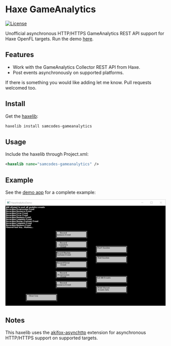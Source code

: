 # Haxe GameAnalytics

[![License](http://img.shields.io/:license-mit-blue.svg?style=flat-square)](https://github.com/Tw1ddle/samcodes-gameanalytics/blob/master/LICENSE)

Unofficial asynchronous HTTP/HTTPS GameAnalytics REST API support for Haxe OpenFL targets. Run the demo [here](https://github.com/Tw1ddle/samcodes-gameanalytics-demo).

## Features

* Work with the GameAnalytics Collector REST API from Haxe.
* Post events asynchronously on supported platforms.

If there is something you would like adding let me know. Pull requests welcomed too.

## Install

Get the [haxelib](http://lib.haxe.org/p/samcodes-gameanalytics):

```bash
haxelib install samcodes-gameanalytics
```

## Usage

Include the haxelib through Project.xml:
```xml
<haxelib name="samcodes-gameanalytics" />
```

## Example

See the [demo app](https://github.com/Tw1ddle/samcodes-gameanalytics-demo) for a complete example:

![Screenshot of demo app](https://github.com/Tw1ddle/samcodes-gameanalytics-demo/blob/master/screenshots/analytics-demo.png?raw=true "Analytics Demo")

## Notes
This haxelib uses the [akifox-asynchttp](https://github.com/yupswing/akifox-asynchttp) extension for asynchronous HTTP/HTTPS support on supported targets.